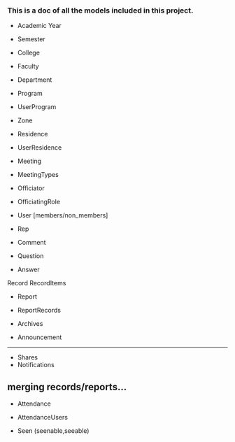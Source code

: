 ### This is a doc of all the models included in this project.

- Academic Year
- Semester
- College
- Faculty
- Department
- Program
- UserProgram

- Zone
- Residence 
- UserResidence

- Meeting
- MeetingTypes
- Officiator
- OfficiatingRole
- User [members/non_members]

- Rep

- Comment
- Question
- Answer

<!-- - Account -->
<!-- - AccountRecord -->
Record
RecordItems

- Report
- ReportRecords

- Archives

- Announcement
<!-- - AnnouncementRequest -->
<!-- - AnnoucnementRecord -->
----------------
- Shares
- Notifications


merging records/reports...
- 
<!-- - CoursePrograms -->
- Attendance
- AttendanceUsers

- Seen (seenable,seeable)